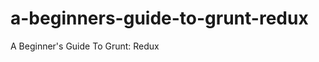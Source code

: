 a-beginners-guide-to-grunt-redux
================================

A Beginner's Guide To Grunt: Redux
